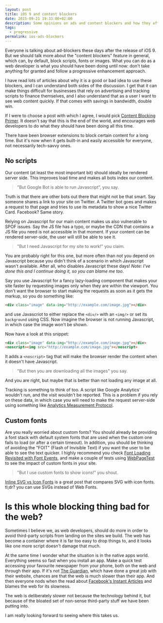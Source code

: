 ```yaml
---
layout: post
title: iOS 9 and content blockers
date: 2015-09-21 19:33:00+02:00
description: Some opinions on ads and content blockers and how they affect web development.
tags:
  - progressive
permalink: ios-ads-blockers
---
```


Everyone is talking about ad-blockers these days after the release of iOS 9. But we should talk more about the "content blockers" feature in general, which can, by default, block scripts, fonts or images. What you can do as a web developer is what you should have been doing until now: don't take anything for granted and follow a progressive enhancement approach.

<!-- more -->
I have read lots of articles about why it is a good or bad idea to use these blockers, and I can understand both sides of the discussion. I get that it can make things difficult for businesses that rely on advertising and tracking scripts to finance themselves, and I also understand that as a user I want to see web content quickly. If that comes with savings in bandwidth, double win.

If I were to choose a post with which I agree, I would pick [Content Blocking Primer](http://meyerweb.com/eric/thoughts/2015/09/19/content-blocking-primer/). It doesn't say that this is the end of the world, and encourages web developers to do what they should have been doing all this time.

There have been browser extensions to block certain content for a long time. But it's now when it gets built-in and easily accessible for everyone, not necessarily tech-savvy ones.

## No scripts

Our content (at least the most important bit) should ideally be rendered server side. This improves load time and makes all bots index our content.

> "But Google Bot is able to run Javascript", you say.

Truth is that there are other bots out there that might not be that smart. Say someone shares a link to your site on Twitter. A Twitter bot goes and makes a request to that page and tries to use its metadata to show a nice Twitter Card. Facebook? Same story.

Relying on Javascript for our main content makes us also vulnerable to SPOF issues. Say the JS file has a typo, or maybe the CDN that contains a JS file you need is not accessible in that moment. If your content can be rendered server-side, the user will still be able to see it.

> "But I need Javascript for my site to work!" you claim.

You are probably right for this one, but more often than not you depend on Javascript because you didn't think of a scenario in which Javascript wasn't available. After all, who disables Javascript these days! _Note: I've done this and I continue doing it, so you can blame me too._

Say you use Javascript for a fancy lazy-loading component that makes your site faster by requesting images only when they are within the viewport. You don't want the browser to start making the requests as soon as it gets the markup, so you do something like:

```html
<div class="image" data-img="http://example.com/image.jpg"></div>
```

and use Javascriot to either replace the `<div/>` with an `<img/>` or set its `background` using CSS. Now imagine the browser is not running Javascript, in which case the image won't be shown.

Now have a look at this snippet:

```html
<div class="image" data-img="http://example.com/image.jpg"></div>
<noscript><img src="http://example.com/image.jpg"></noscript>
```

It adds a `<noscript>` tag that will make the browser render the content when it doesn't have Javascript.

> "But then you are downloading all the images" you say.

And you are right, but maybe that is better than not loading any image at all.

Tracking is something to think of too. A script like Google Analytics' wouldn't run, and the visit wouldn't be reported. This is a problem if you rely on these data, in which case you will need to make the request server-side using something like [Analytics Measurement Protocol](https://developers.google.com/analytics/devguides/collection/protocol/v1/devguide).

## Custom fonts

Are you really worried about custom fonts? You should already be providing a font stack with default system fonts that are used when the custom one fails to load (or after a certain timeout). In addition, you should be thinking of avoiding the "FOIT" (Flash of Invisible Text) if you want the user to be able to see the text quicker. I highly recommend you check [Font Loading Revisited with Font Events](https://www.filamentgroup.com/lab/font-events.html), and make a couple of tests using [WebPageTest](http://webpagetest.org) to see the impact of custom fonts in your site.

> "But I use custom fonts to show icons!" you shout.

[Inline SVG vs Icon Fonts](https://css-tricks.com/icon-fonts-vs-svg/) is a great post that compares SVG with icon fonts. tl;dr? you can use SVGs instead of Web Fonts.

# Is this whole blocking thing bad for the web?

Sometimes I believe we, as web developers, should do more in order to avoid third-party scripts from landing on the sites we build. The web has become a container where it is far too easy to drop things to, and it looks like one more script doesn't damage that much.

At the same time I wonder what the situation is in the native apps world. Everything seems so fast when you install an app. Make a quick test accessing your favourite newspaper from your phone, both on the web and through their app. If it's not [The Guardian](http://www.theguardian.com/), which have done a great job with their website, chances are that the web is much slower than their app. And then everyone nods when the read about [Facebook's Instant Articles](https://instantarticles.fb.com/) and blames the web for its slowness.

The web is deliberately slower not because the technology behind it, but because of the bloated set of non-sense third-party stuff we have been putting into.

I am really looking forward to seeing where this takes us.
